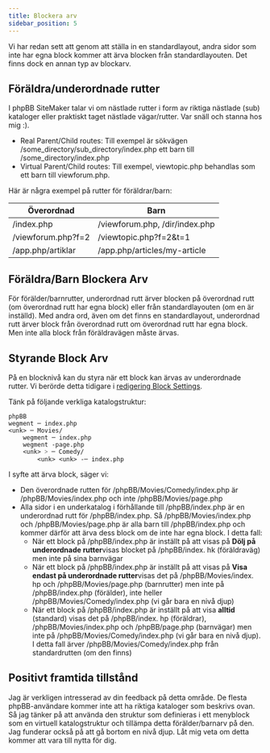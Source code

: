 ```yaml
---
title: Blockera arv
sidebar_position: 5
---
```


Vi har redan sett att genom att ställa in en standardlayout, andra sidor som inte har egna block kommer att ärva blocken från standardlayouten. Det finns dock en annan typ av blockarv.

## Föräldra/underordnade rutter
I phpBB SiteMaker talar vi om nästlade rutter i form av riktiga nästlade (sub) kataloger eller praktiskt taget nästlade vägar/rutter. Var snäll och stanna hos mig :).
* Real Parent/Child routes: Till exempel är sökvägen /some_directory/sub_directory/index.php ett barn till /some_directory/index.php
* Virtual Parent/Child routes: Till exempel, viewtopic.php behandlas som ett barn till viewforum.php.

Här är några exempel på rutter för föräldrar/barn:

| Överordnad         | Barn                           |
| ------------------ | ------------------------------ |
| /index.php         | /viewforum.php, /dir/index.php |
| /viewforum.php?f=2 | /viewtopic.php?f=2&t=1         |
| /app.php/artiklar  | /app.php/articles/my-article   |

## Föräldra/Barn Blockera Arv
För förälder/barnrutter, underordnad rutt ärver blocken på överordnad rutt (om överordnad rutt har egna block) eller från standardlayouten (om en är inställd). Med andra ord, även om det finns en standardlayout, underordnad rutt ärver block från överordnad rutt om överordnad rutt har egna block. Men inte alla block från föräldravägen måste ärvas.

## Styrande Block Arv
På en blocknivå kan du styra när ett block kan ärvas av underordnade rutter. Vi berörde detta tidigare i [redigering Block Settings](/docs/user/blocks/managing-blocks#editing-block-settings).

Tänk på följande verkliga katalogstruktur:
```text
phpBB
wegment ─ index.php
<unk> ─ Movies/
    wegment ─ index.php
    wegment -page.php
    <unk> ˃ ─ Comedy/
        <unk> <unk> -─ index.php
```

I syfte att ärva block, säger vi:
* Den överordnade rutten för /phpBB/Movies/Comedy/index.php är /phpBB/Movies/index.php och inte /phpBB/Movies/page.php
* Alla sidor i en underkatalog i förhållande till /phpBB/index.php är en underordnad rutt för /phpBB/index.php. Så /phpBB/Movies/index.php och /phpBB/Movies/page.php är alla barn till /phpBB/index.php och kommer därför att ärva dess block om de inte har egna block. I detta fall:
    * När ett block på /phpBB/index.php är inställt på att visas på **Dölj på underordnade rutter**visas blocket på /phpBB/index. hk (föräldraväg) men inte på sina barnvägar
    * När ett block på /phpBB/index.php är inställt på att visas på **Visa endast på underordnade rutter**visas det på /phpBB/Movies/index. hp och /phpBB/Movies/page.php (barnrutter) men inte på /phpBB/index.php (förälder), inte heller /phpBB/Movies/Comedy/index.php (vi går bara en nivå djup)
    * När ett block på /phpBB/index.php är inställt på att visa **alltid** (standard) visas det på /phpBB/index. hp (föräldrar), /phpBB/Movies/index.php och /phpBB/page.php (barnvägar) men inte på /phpBB/Movies/Comedy/index.php (vi går bara en nivå djup). I detta fall ärver /phpBB/Movies/Comedy/index.php från standardrutten (om den finns)

## Positivt framtida tillstånd
Jag är verkligen intresserad av din feedback på detta område. De flesta phpBB-användare kommer inte att ha riktiga kataloger som beskrivs ovan. Så jag tänker på att använda den struktur som definieras i ett menyblock som en virtuell katalogstruktur och tillämpa detta förälder/barnarv på den. Jag funderar också på att gå bortom en nivå djup. Låt mig veta om detta kommer att vara till nytta för dig.